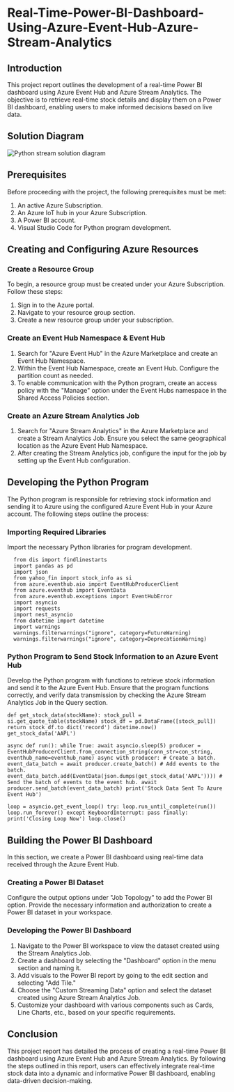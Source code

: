 # Real-Time-Power-BI-Dashboard-Using-Azure-Event-Hub-Azure-Stream-Analytics

## Introduction

This project report outlines the development of a real-time Power BI dashboard using Azure Event Hub and Azure Stream Analytics. The objective is to retrieve real-time stock details and display them on a Power BI dashboard, enabling users to make informed decisions based on live data.

## Solution Diagram

![Python stream solution diagram](https://github.com/Shakti93/Real-Time-Power-BI-Dashboard-Using-Azure-Event-Hub-Azure-Stream-Analytics/assets/84408451/42e19098-94fb-484d-bdbb-6c5258054d1f)


## Prerequisites

Before proceeding with the project, the following prerequisites must be met:

1. An active Azure Subscription.
2. An Azure IoT hub in your Azure Subscription.
3. A Power BI account.
4. Visual Studio Code for Python program development.

## Creating and Configuring Azure Resources

### Create a Resource Group

To begin, a resource group must be created under your Azure Subscription. Follow these steps:

1. Sign in to the Azure portal.
2. Navigate to your resource group section.
3. Create a new resource group under your subscription.

### Create an Event Hub Namespace & Event Hub

1. Search for "Azure Event Hub" in the Azure Marketplace and create an Event Hub Namespace.
2. Within the Event Hub Namespace, create an Event Hub. Configure the partition count as needed.
3. To enable communication with the Python program, create an access policy with the "Manage" option under the Event Hubs namespace in the Shared Access Policies section.

### Create an Azure Stream Analytics Job

1. Search for "Azure Stream Analytics" in the Azure Marketplace and create a Stream Analytics Job. Ensure you select the same geographical location as the Azure Event Hub Namespace.
2. After creating the Stream Analytics job, configure the input for the job by setting up the Event Hub configuration.

## Developing the Python Program
The Python program is responsible for retrieving stock information and sending it to Azure using the configured Azure Event Hub in your Azure account. The following steps outline the process:

### Importing Required Libraries

Import the necessary Python libraries for program development.

```
  from dis import findlinestarts
  import pandas as pd
  import json
  from yahoo_fin import stock_info as si
  from azure.eventhub.aio import EventHubProducerClient
  from azure.eventhub import EventData
  from azure.eventhub.exceptions import EventHubError
  import asyncio
  import requests
  import nest_asyncio
  from datetime import datetime
  import warnings
  warnings.filterwarnings("ignore", category=FutureWarning)
  warnings.filterwarnings("ignore", category=DeprecationWarning)
```

### Python Program to Send Stock Information to an Azure Event Hub
Develop the Python program with functions to retrieve stock information and send it to the Azure Event Hub. Ensure that the program functions correctly, and verify data transmission by checking the Azure Stream Analytics Job in the Query section.


`def get_stock_data(stockName):
      stock_pull = si.get_quote_table(stockName)
      stock_df = pd.DataFrame([stock_pull])
      return stock_df.to_dict('record')
  datetime.now()
  get_stock_data('AAPL')`

  `async def run():
    while True:
        await asyncio.sleep(5)
        producer = EventHubProducerClient.from_connection_string(conn_str=con_string, eventhub_name=eventhub_name)
        async with producer:
            # Create a batch.
            event_data_batch = await producer.create_batch()
            # Add events to the batch.
            event_data_batch.add(EventData(json.dumps(get_stock_data('AAPL'))))
            # Send the batch of events to the event hub.
            await producer.send_batch(event_data_batch)
            print('Stock Data Sent To Azure Event Hub')`
  
`loop = asyncio.get_event_loop()
try:
  loop.run_until_complete(run())
  loop.run_forever()
except KeyboardInterrupt:
  pass
finally:
  print('Closing Loop Now')
  loop.close()`

## Building the Power BI Dashboard
In this section, we create a Power BI dashboard using real-time data received through the Azure Event Hub.

### Creating a Power BI Dataset

Configure the output options under "Job Topology" to add the Power BI option. Provide the necessary information and authorization to create a Power BI dataset in your workspace.

### Developing the Power BI Dashboard

1. Navigate to the Power BI workspace to view the dataset created using the Stream Analytics Job.
2. Create a dashboard by selecting the "Dashboard" option in the menu section and naming it.
3. Add visuals to the Power BI report by going to the edit section and selecting "Add Tile."
4. Choose the "Custom Streaming Data" option and select the dataset created using Azure Stream Analytics Job.
5. Customize your dashboard with various components such as Cards, Line Charts, etc., based on your specific requirements.

## Conclusion

This project report has detailed the process of creating a real-time Power BI dashboard using Azure Event Hub and Azure Stream Analytics. By following the steps outlined in this report, users can effectively integrate real-time stock data into a dynamic and informative Power BI dashboard, enabling data-driven decision-making.
